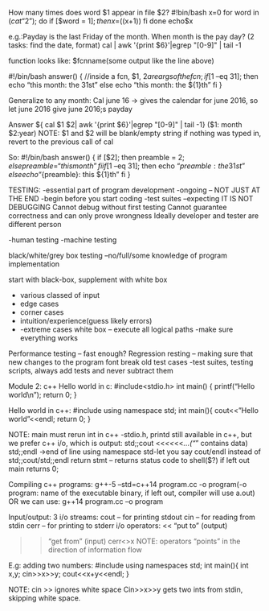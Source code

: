 How many times does word $1 appear in file $2?
#!bin/bash
x=0
for word in $(cat “$2”); do
if [$word = $1]; then 
  x=$((x+1))
fi
done
echo$x

e.g.:Payday is the last Friday of the month. When month is the pay day?
(2 tasks: find the date, format)
cal | awk '{print $6}'|egrep "[0-9]" | tail -1

function looks like: $fcnname(some output like the line above)

#!/bin/bash
answer() {  //inside a fcn, $1, $2 are args of the fcn;
if [$1 –eq  31]; then
echo “this month: the 31st”
else 
echo “this month: the ${1}th”
fi
}

Generalize to any month:
Cal june 16 -> gives the calendar for june 2016, so let june 2016 give june 2016;s payday

Answer ${ cal  $1 $2| awk '{print $6}'|egrep "[0-9]" | tail -1} ($1: month $2:year) NOTE: $1 and $2 will be blank/empty string if nothing was typed in, revert to the previous call of cal

So:
#!/bin/bash
answer() {
if [$2]; then
preamble  = $2;
else
preamble = “this month”
fi
if [$1 –eq  31]; then 
echo “${preamble}: the 31st”
else
 echo “${preamble}: this ${1}th”
fi 
}

TESTING:
-essential part of program development
-ongoing – NOT JUST AT THE END
-begin before you start coding
-test suites –expecting
IT IS NOT DEBUGGING
Cannot debug without first testing
Cannot guarantee correctness and can only prove wrongness
Ideally developer and tester are different person

-human testing
-machine testing

black/white/grey box testing –no/full/some knowledge of program implementation

start with black-box, supplement with white box
-	various classed of input
-	edge cases
-	corner cases
-	intuition/experience(guess likely errors)
-	-extreme cases
white box – execute all logical paths
         -make sure everything works

Performance testing – fast enough?
Regression resting – making sure that new changes to the program font break old test cases
-test suites, testing scripts, always add tests and never subtract them

Module 2: c++
Hello world in c:
#include<stdio.h>
int main() {
printf(“Hello world\n”);
return 0;
}

Hello world in c++:
#include<iostream>
using namespace std;
int main(){
cout<<”Hello world”<<endl;
return 0;
}

NOTE: main must rerun int in c++
-stdio.h, printd still available in c++, but we prefer c++ i/o, which is <iostream>
output: std;;cout <<_<<_<<_...(“_” contains data)
std;;endl ->end of line
using namespace std-let you say cout/endl instead of std;;cout/std;;endl
return stmt – returns status code to shell($?)
if left out main returns 0;

Compiling c++ programs:
g++-5 –std=c++14 program.cc -o program(-o program: name of the executable binary, if left out, compiler will use a.out)
OR we can use: g++14 program.cc –o program

Input/output:
3 i/o streams: cout – for printing stdout
cin – for reading from stdin
cerr – for printing to stderr
i/o operators: << “put to” (output)
>> “get from” (input)
cerr<<x
cin>>x
NOTE: operators “points” in the direction of  information flow

E.g: adding two numbers:
#include<iostream>
using namespaces std;
int main(){
int x,y;
cin>>x>>y;
cout<<x+y<<endl;
}

NOTE: cin >> ignores white space
Cin>>x>>y gets two ints from stdin, skipping white space.
